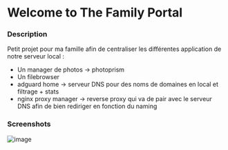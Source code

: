 # Welcome to The Family Portal


### Description

Petit projet pour ma famille afin de centraliser les différentes application de notre serveur local : 
- Un manager de photos -> photoprism
- Un filebrowser
- adguard home -> serveur DNS pour des noms de domaines en local et filtrage + stats
- nginx proxy manager -> reverse proxy qui va de pair avec le serveur DNS afin de bien rediriger en fonction du naming 

### Screenshots

![image](https://github.com/user-attachments/assets/ccf8730c-9999-43b8-8a70-a54873a4760c)


